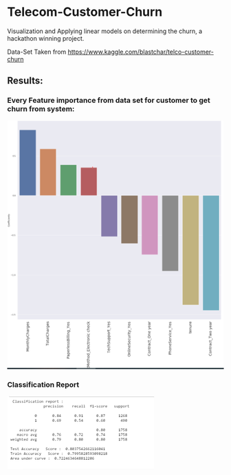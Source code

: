 # Telecom-Customer-Churn

Visualization and Applying linear models on determining the churn, a hackathon winning project.

Data-Set Taken from https://www.kaggle.com/blastchar/telco-customer-churn

## Results:
### Every Feature importance from data set for customer to get churn from system: 
![GitHub Logo](images/Capture.PNG)

### Classification Report
![GitHub Logo](images/Capture1.PNG)
